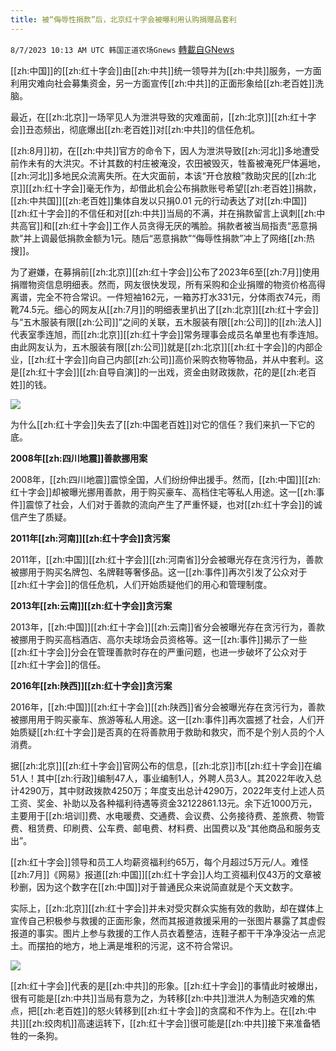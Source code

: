 ```yaml
---
title: 被“侮辱性捐款”后，北京红十字会被曝利用认购捐赠品套利
---
```

`8/7/2023 10:13 AM UTC 韩国正道农场Gnews` [轉載自GNews](https://gnews.org/articles/1532331)

[[zh:中国]]的[[zh:红十字会]]由[[zh:中共]]统一领导并为[[zh:中共]]服务，一方面利用灾难向社会募集资金，另一方面宣传[[zh:中共]]的正面形象给[[zh:老百姓]]洗脑。

最近，在[[zh:北京]]一场罕见人为泄洪导致的灾难面前，[[zh:北京]][[zh:红十字会]]丑态频出，彻底爆出[[zh:老百姓]]对[[zh:中共]]的信任危机。

[[zh:8月]]初，在[[zh:中共]]官方的命令下，因人为泄洪导致[[zh:河北]]多地遭受前作未有的大洪灾。不计其数的村庄被淹没，农田被毁灭，牲畜被淹死尸体遍地，[[zh:河北]]多地民众流离失所。在大灾面前，本该“开仓放粮”救助灾民的[[zh:北京]][[zh:红十字会]]毫无作为，却借此机会公布捐款账号希望[[zh:老百姓]]捐款，[[zh:中共国]][[zh:老百姓]]集体自发以只捐0.01 元的行动表达了对[[zh:中国]][[zh:红十字会]]的不信任和对[[zh:中共]]当局的不满，并在捐款留言上讽刺[[zh:中共高官]]和[[zh:红十字会]]工作人员贪得无厌的嘴脸。捐款者被当局指责“恶意捐款”并上调最低捐款金额为1元。随后“恶意捐款”“侮辱性捐款”冲上了网络[[zh:热搜]]。

为了避嫌，在募捐前[[zh:北京]][[zh:红十字会]]公布了2023年6至[[zh:7月]]使用捐赠物资信息明细表。然而，网友很快发现，所有采购和企业捐赠的物资价格高得离谱，完全不符合常识。一件短袖162元，一箱苏打水331元，分体雨衣74元，雨靴74.5元。细心的网友从[[zh:7月]]的明细表里扒出了[[zh:北京]][[zh:红十字会]]与“五木服装有限[[zh:公司]]”之间的关联，五木服装有限[[zh:公司]]的[[zh:法人]]代表室季连旭，而[[zh:北京]][[zh:红十字会]]常务理事会成员名单里也有季连旭。由此网友认为，五木服装有限[[zh:公司]]就是[[zh:北京]][[zh:红十字会]]的内部企业，[[zh:红十字会]]向自己内部[[zh:公司]]高价采购衣物等物品，并从中套利。这是[[zh:红十字会]][[zh:自导自演]]的一出戏，资金由财政拨款，花的是[[zh:老百姓]]的钱。

![](https://cloudflare-ipfs.com/ipfs/QmW3645EWjRpbSzSYg1PAastKenPB4e76qVaXzq2wQTScR?filename=常务理事.jpg)

为什么[[zh:红十字会]]失去了[[zh:中国老百姓]]对它的信任？我们来扒一下它的底。

**2008年[[zh:四川地震]]善款挪用案**

2008年，[[zh:四川地震]]震惊全国，人们纷纷伸出援手。然而，[[zh:中国]][[zh:红十字会]]却被曝光挪用善款，用于购买豪车、高档住宅等私人用途。这一[[zh:事件]]震惊了社会，人们对于善款的流向产生了严重怀疑，也对[[zh:红十字会]]的诚信产生了质疑。

**2011年[[zh:河南]][[zh:红十字会]]贪污案**

2011年，[[zh:中国]][[zh:红十字会]][[zh:河南省]]分会被曝光存在贪污行为，善款被挪用于购买名牌包、名牌鞋等奢侈品。这一[[zh:事件]]再次引发了公众对于[[zh:红十字会]]的信任危机，人们开始质疑他们的用心和管理制度。

**2013年[[zh:云南]][[zh:红十字会]]贪污案**

2013年，[[zh:中国]][[zh:红十字会]][[zh:云南]]省分会被曝光存在贪污行为，善款被挪用于购买高档酒店、高尔夫球场会员资格等。这一[[zh:事件]]揭示了一些[[zh:红十字会]]分会在管理善款时存在的严重问题，也进一步破坏了公众对于[[zh:红十字会]]的信任。

**2016年[[zh:陕西]][[zh:红十字会]]贪污案**

2016年，[[zh:中国]][[zh:红十字会]][[zh:陕西]]省分会被曝光存在贪污行为，善款被挪用用于购买豪车、旅游等私人用途。这一[[zh:事件]]再次震撼了社会，人们开始质疑[[zh:红十字会]]是否真的在将善款用于救助和救灾，而不是个别人员的个人消费。

据[[zh:北京]][[zh:红十字会]]官网公布的信息，[[zh:北京]]市[[zh:红十字会]]在编51人！其中[[zh:行政]]编制47人，事业编制1人，外聘人员3人。其2022年收入总计4290万，其中财政拨款4250万；年度支出总计4290万，2022年支付上述人员工资、奖金、补助以及各种福利待遇等资金32122861.13元。余下近1000万元，主要用于[[zh:培训]]费、水电暖费、交通费、会议费、公务接待费、差旅费、物管费、租赁费、印刷费、公车费、邮电费、材料费、出国费以及“其他商品和服务支出”。

[[zh:红十字会]]领导和员工人均薪资福利约65万，每个月超过5万元/人。难怪[[zh:7月]]《网易》报道[[zh:中国]][[zh:红十字会]]人均工资福利仅43万的文章被秒删，因为这个数字在[[zh:中国]]对于普通民众来说简直就是个天文数字。

实际上，[[zh:北京]][[zh:红十字会]]并未对受灾群众实施有效的救助，却在媒体上宣传自己积极参与救援的正面形象，然而其报道救援采用的一张图片暴露了其虚假报道的事实。图片上参与救援的工作人员衣着整洁，连鞋子都干干净净没沾一点泥土。而摆拍的地方，地上满是堆积的污泥，这不符合常识。

![](https://cloudflare-ipfs.com/ipfs/QmZSJx5ZGrfqXBvzCU6bKpbcbvxBLiuTpTs2oosJyTSv1m?filename=作秀.jpg)

[[zh:红十字会]]代表的是[[zh:中共]]的形象。[[zh:红十字会]]的事情此时被爆出，很有可能是[[zh:中共]]当局有意为之，为转移[[zh:中共]]泄洪人为制造灾难的焦点，把[[zh:老百姓]]的怒火转移到[[zh:红十字会]]的贪腐和不作为上。在[[zh:中共]][[zh:绞肉机]]高速运转下，[[zh:红十字会]]很可能是[[zh:中共]]接下来准备牺牲的一条狗。
